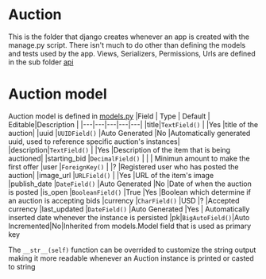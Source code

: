 
# Auction

This is the folder that django creates whenever an app is created with the manage.py script.
There isn't much to do other than defining the models and tests used by the app.
Views, Serializers, Permissions, Urls are defined in the sub folder [api](api/README.md)

# Auction model
Auction model is defined in [models.py](models.py)
|Field   | Type  | Default  | Editable|Description  |
|---|---|---|---|---|
|title|`TextField()`   |   |Yes   |title of the auction|
|uuid   |`UUIDField()` |Auto Generated   |No   |Automatically generated uuid, used to reference specific auction's instances|
|description|`TextField()`   |   |Yes   |Description of the item that is being auctioned|
|starting_bid   |`DecimalField()`   |   |   | Minimun amount to make the first offer
|user   |`ForeignKey()`   |   |?   |Registered user who has posted the auction|
|image_url   |`URLField()`   |  |Yes   |URL of the item's image
|publish_date   |`DateField()`   |Auto Generated   |No   |Date of when the auction is posted
|is_open   |`BooleanField()`   |True   |Yes   |Boolean which determine if an auction is accepting bids
|currency   |`CharField()`    |USD   |?   |Accepted currency
|last_updated   |`DateField()`   |Auto Generated   |Yes   | Automatically inserted date whenever the instance is persisted 
|pk|`BigAutoField()`|Auto Incremented|No|Inherited from models.Model field that is used as primary key

The `__str__(self)` function can be overrided to customize the string output making it more readable whenever an Auction instance is printed or casted to string
